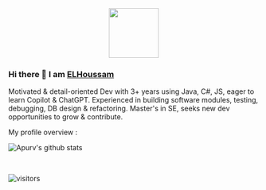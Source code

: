 <div id="header" align="center">
  <img src="https://media.giphy.com/media/M9gbBd9nbDrOTu1Mqx/giphy.gif" width="100"/>
</div> 

### Hi there 👋 I am [ELHoussam]( https://www.linkedin.com/in/elhoussam/ ) 



<div>
 
   
   Motivated & detail-oriented Dev with 3+ years using Java, C#, JS, eager to learn Copilot & ChatGPT. Experienced in building software modules, testing, debugging, DB design & refactoring. Master's in SE, seeks new dev opportunities to grow & contribute.

 
</div>

<div><p>My profile overview :</p></div>

![Apurv's github stats](https://github-readme-stats.vercel.app/api?username=elhoussam&show_icons=true)


<br />


![visitors](https://visitor-badge.laobi.icu/badge?page_id=elhoussam)
